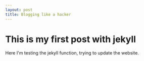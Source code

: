 ```yaml
---
layout: post
title: Blogging like a hacker
---
```


# This is my first post with jekyll
Here I'm testing the jekyll function, trying to update the website.
